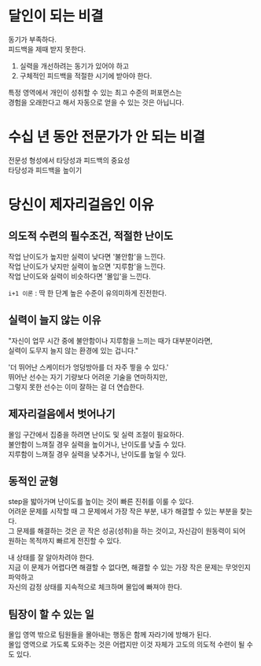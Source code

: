 # 달인이 되는 비결

동기가 부족하다.<br/>
피드백을 제때 받지 못한다.<br/>

1. 실력을 개선하려는 동기가 있어야 하고
2. 구체적인 피드백을 적절한 시기에 받아야 한다.

특정 영역에서 개인이 성취할 수 있는 최고 수준의 퍼포먼스는<br/>
경험을 오래한다고 해서 자동으로 얻을 수 있는 것은 아닙니다.<br/>

# 수십 년 동안 전문가가 안 되는 비결

전문성 형성에서 타당성과 피드백의 중요성<br/>
타당성과 피드백을 높이기<br/>

# 당신이 제자리걸음인 이유

## 의도적 수련의 필수조건, 적절한 난이도

작업 난이도가 높지만 실력이 낮다면 '불안함'을 느낀다.<br/>
작업 난이도가 낮지만 실력이 높으면 '지루함'을 느낀다.<br/>
작업 난이도와 실력이 비슷하다면 '몰입'을 느낀다.<br/>

`i+1 이론` : 딱 한 단계 높은 수준이 유의미하게 진전한다.<br/>

## 실력이 늘지 않는 이유

"자신이 업무 시간 중에 불안함이나 지루함을 느끼는 때가 대부분이라면,<br/>
실력이 도무지 늘지 않는 환경에 있는 겁니다."<br/>

'더 뛰어난 스케이터가 엉덩방아를 더 자주 찧을 수 있다.'<br/>
뛰어난 선수는 자기 기량보다 어려운 기술을 연마하지만,<br/>
그렇지 못한 선수는 이미 잘하는 걸 더 연습한다.<br/>

## 제자리걸음에서 벗어나기

몰임 구간에서 집중을 하려면 난이도 및 실력 조절이 필요하다.<br/>
불안함이 느껴질 경우 실력을 높이거나, 난이도를 낮출 수 있다.<br/>
지루함이 느껴질 경우 실력을 낮추거나, 난이도를 높일 수 있다.<br/>

## 동적인 균형

step을 밟아가며 난이도를 높이는 것이 빠른 진취를 이룰 수 있다.<br/>
어려운 문제를 시작할 때 그 문제에서 가장 작은 부분, 내가 해결할 수 있는 부분을 찾는다.<br/>
그 문제를 해결하는 것은 곧 작은 성공(성취)을 하는 것이고, 자신감이 원동력이 되어<br/>
원하는 목적까지 빠르게 전진할 수 있다.<br/>

내 상태를 잘 알아차려야 한다.<br/>
지금 이 문제가 어렵다면 해결할 수 없다면, 해결할 수 있는 가장 작은 문제는 무엇인지 파악하고<br/>
자신의 감정 상태를 지속적으로 체크하며 몰입에 빠져야 한다.<br/>

## 팀장이 할 수 있는 일

몰입 영역 밖으로 팀원들을 몰아내는 행동은 함께 자라기에 방해가 된다.<br/>
몰입 영역으로 가도록 도와주는 것은 어렵지만 이것 자체가 고도의 의도적 수련이 될 수도 있다.<br/>